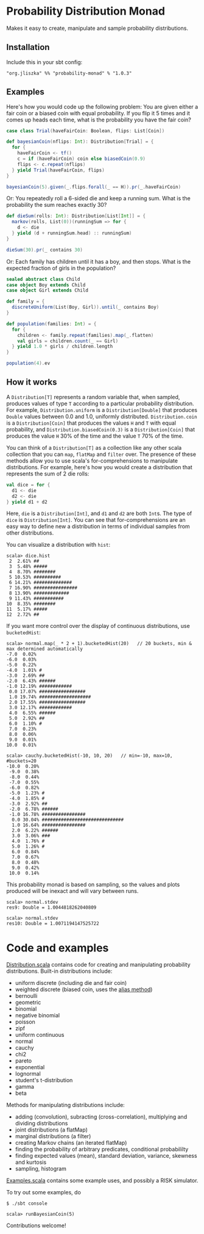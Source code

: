 # Probability Distribution Monad

Makes it easy to create, manipulate and sample probability distributions.

## Installation

Include this in your sbt config:

    "org.jliszka" %% "probability-monad" % "1.0.3"

## Examples

Here's how you would code up the following problem: You are given either a fair coin or a
biased coin with equal probability. If you flip it 5 times and it comes up heads each time, what is the
probability you have the fair coin?

```scala
case class Trial(haveFairCoin: Boolean, flips: List[Coin])

def bayesianCoin(nflips: Int): Distribution[Trial] = {
  for {
    haveFairCoin <- tf()
    c = if (haveFairCoin) coin else biasedCoin(0.9)
    flips <- c.repeat(nflips)
  } yield Trial(haveFairCoin, flips)
}

bayesianCoin(5).given(_.flips.forall(_ == H)).pr(_.haveFairCoin)
```

Or: You repeatedly roll a 6-sided die and keep a running sum. What is the probability the sum reaches
exactly 30?

```scala
def dieSum(rolls: Int): Distribution[List[Int]] = {
  markov(rolls, List(0))(runningSum => for {
    d <- die
  } yield (d + runningSum.head) :: runningSum)
}

dieSum(30).pr(_ contains 30)
```

Or: Each family has children until it has a boy, and then stops. What is the expected fraction of girls in the population?

```scala
sealed abstract class Child
case object Boy extends Child
case object Girl extends Child

def family = {
  discreteUniform(List(Boy, Girl)).until(_ contains Boy)
}

def population(families: Int) = {
  for {
    children <- family.repeat(families).map(_.flatten)
    val girls = children.count(_ == Girl)
  } yield 1.0 * girls / children.length
}

population(4).ev
```

## How it works

A ```Distribution[T]``` represents a random variable that, when sampled, produces values of type ```T``` according
to a particular probability distribution. For example, ```Distribution.uniform``` is a ```Distribution[Double]```
that produces ```Double``` values between 0.0 and 1.0, uniformly distributed. ```Distribution.coin``` is a
```Distribution[Coin]``` that produces the values ```H``` and ```T``` with equal probability, and
```Distribution.biasedCoin(0.3)``` is a ```Distribution[Coin]``` that produces the value ```H``` 30% of the time
and the value ```T``` 70% of the time.

You can think of a ```Distribution[T]``` as a collection like any other scala collection that you can ```map```,
```flatMap``` and ```filter``` over. The presence of these methods allow you to use scala's for-comprehensions to manipulate
distributions. For example, here's how you would create a distribution that represents the sum of 2 die rolls:

```scala
val dice = for {
  d1 <- die
  d2 <- die
} yield d1 + d2
```

Here, ```die``` is a ```Distribution[Int]```, and ```d1``` and ```d2``` are both ```Int```s. The type of ```dice```
is ```Distribution[Int]```. You can see that for-comprehensions are an easy way to define new a distribution in terms of individual
samples from other distributions.

You can visualize a distribution with ```hist```:

    scala> dice.hist
     2  2.61% ##
     3  5.48% #####
     4  8.70% ########
     5 10.53% ##########
     6 14.21% ##############
     7 16.90% ################
     8 13.90% #############
     9 11.43% ###########
    10  8.35% ########
    11  5.17% #####
    12  2.72% ##

If you want more control over the display of continuous distributions, use ```bucketedHist```:

    scala> normal.map(_ * 2 + 1).bucketedHist(20)   // 20 buckets, min & max determined automatically
    -7.0  0.02%
    -6.0  0.03%
    -5.0  0.22%
    -4.0  1.01% #
    -3.0  2.69% ##
    -2.0  6.43% ######
    -1.0 12.19% ############
     0.0 17.07% #################
     1.0 19.74% ###################
     2.0 17.55% #################
     3.0 12.17% ############
     4.0  6.55% ######
     5.0  2.92% ##
     6.0  1.10% #
     7.0  0.23%
     8.0  0.06%
     9.0  0.01%
    10.0  0.01%

    scala> cauchy.bucketedHist(-10, 10, 20)   // min=-10, max=10, #buckets=20
    -10.0  0.20%
     -9.0  0.38%
     -8.0  0.44%
     -7.0  0.55%
     -6.0  0.82%
     -5.0  1.23% #
     -4.0  1.85% #
     -3.0  2.92% ##
     -2.0  6.78% ######
     -1.0 16.78% ################
      0.0 30.04% ##############################
      1.0 16.64% ################
      2.0  6.22% ######
      3.0  3.06% ###
      4.0  1.76% #
      5.0  1.26% #
      6.0  0.84%
      7.0  0.67%
      8.0  0.48%
      9.0  0.42%
     10.0  0.14%


This probability monad is based on sampling, so the values and plots produced will be inexact and will vary between runs.

    scala> normal.stdev
    res9: Double = 1.0044818262040809

    scala> normal.stdev
    res10: Double = 1.0071194147525722

# Code and examples

[Distribution.scala](https://github.com/jliszka/probability-monad/blob/master/src/main/scala/probability-monad/Distribution.scala) contains code
for creating and manipulating probability distributions. Built-in distributions include:

- uniform discrete (including die and fair coin)
- weighted discrete (biased coin, uses the [alias method](http://www.keithschwarz.com/darts-dice-coins/))
- bernoulli
- geometric
- binomial
- negative binomial
- poisson
- zipf
- uniform continuous
- normal
- cauchy
- chi2
- pareto
- exponential
- lognormal
- student's t-distribution
- gamma
- beta

Methods for manipulating distributions include:

- adding (convolution), subracting (cross-correlation), multiplying and dividing distributions
- joint distributions (a flatMap)
- marginal distributions (a filter)
- creating Markov chains (an iterated flatMap)
- finding the probability of arbitrary predicates, conditional probabililty
- finding expected values (mean), standard deviation, variance, skewness and kurtosis
- sampling, histogram

[Examples.scala](https://github.com/jliszka/probability-monad/blob/master/src/main/scala/probability-monad/Examples.scala) contains some
example uses, and possibly a RISK simulator.

To try out some examples, do

    $ ./sbt console

    scala> runBayesianCoin(5)

Contributions welcome!

